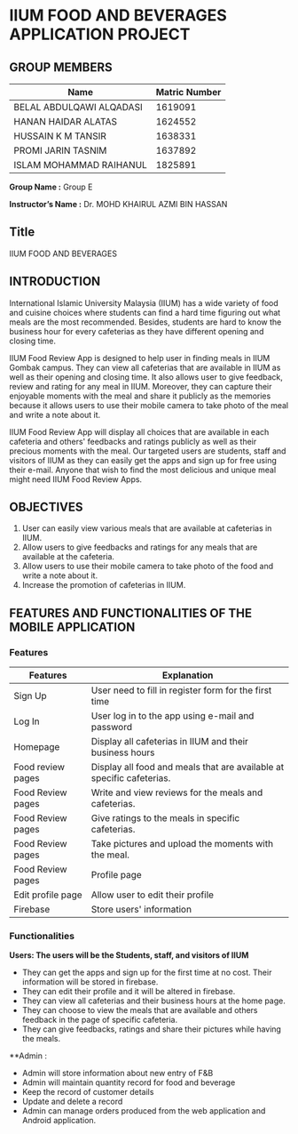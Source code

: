 # IIUM FOOD AND BEVERAGES APPLICATION PROJECT

## GROUP MEMBERS  

**Name**                            | **Matric Number**
----------------------------------- | -------------
BELAL ABDULQAWI ALQADASI            | 1619091
HANAN HAIDAR ALATAS                 | 1624552
HUSSAIN K M TANSIR                  | 1638331
PROMI JARIN TASNIM                  | 1637892
ISLAM MOHAMMAD RAIHANUL             | 1825891


**Group Name :** Group E

**Instructor’s Name :** Dr. MOHD KHAIRUL AZMI BIN HASSAN


## Title 
IIUM FOOD AND BEVERAGES


## INTRODUCTION

International Islamic University Malaysia (IIUM) has a wide variety of food and cuisine choices where students can find a hard time figuring out what meals are the most recommended. Besides, students are hard to know the business hour for every cafeterias as they have different opening and closing time.

IIUM Food Review App is designed to help user in finding meals in IIUM Gombak campus. They can view all cafeterias that are available in IIUM as well as their opening and closing time. It also allows user to give feedback, review and rating for any meal in IIUM. Moreover, they can capture their enjoyable moments with the meal and share it publicly as the memories because it allows users to use their mobile camera to take photo of the meal and write a note about it.

IIUM Food Review App will display all choices that are available in each cafeteria and others' feedbacks and ratings publicly as well as their precious moments with the meal. Our targeted users are students, staff and visitors of IIUM as they can easily get the apps and sign up for free using their e-mail. Anyone that wish to find the most delicious and unique meal might need IIUM Food Review Apps.


## OBJECTIVES
1. User can easily view various meals that are available at cafeterias in IIUM.
1. Allow users to give feedbacks and ratings for any meals that are available at the cafeteria.
1. Allow users to use their mobile camera to take photo of the food and write a note about it.
1. Increase the promotion of cafeterias in IIUM.



## FEATURES AND FUNCTIONALITIES OF THE MOBILE APPLICATION

### Features

Features | Explanation
------------ | ----------------------------
Sign Up | User need to fill in register form for the first time
Log In | User log in to the app using e-mail and password
Homepage | Display all cafeterias in IIUM and their business hours
Food review pages | Display all food and meals that are available at specific cafeterias.
Food Review pages | Write and view reviews for the meals and cafeterias.
Food Review pages | Give ratings to the meals in specific cafeterias.
Food Review pages | Take pictures and upload the moments with the meal.
Food Review pages | Profile page | View users' profile
Edit profile page | Allow user to edit their profile
Firebase | Store users' information

### Functionalities
**Users: The users will be the Students, staff, and visitors of IIUM**
* They can get the apps and sign up for the first time at no cost. Their information will be stored in firebase.
* They can edit their profile and it will be altered in firebase.
* They can view all cafeterias and their business hours at the home page.
* They can choose to view the meals that are available and others feedback in the page of specific cafeteria.
* They can give feedbacks, ratings and share their pictures while having the meals.


**Admin : 

* Admin will store information about new entry of F&B
* Admin will maintain quantity record for food and beverage 
* Keep the record of customer details
* Update and delete a record
* Admin can manage orders produced from the web application and Android application. 


